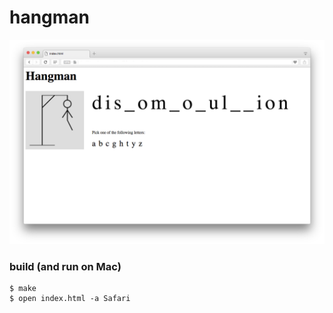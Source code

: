# hangman

![Hangman screenshot](https://github.com/voila/hangman/raw/master/hg.png "Hangman screenshot")

### build (and run on Mac)

    $ make
    $ open index.html -a Safari
